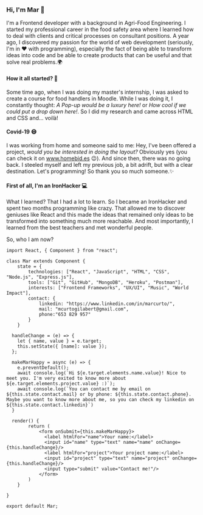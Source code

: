 ### Hi, I'm Mar :hugs:

I'm a Frontend developer with a background in Agri-Food Engineering. I started my professional career in the food safety area where I learned how to deal with clients and critical processes on consultant positions. A year ago, I discovered my passion for the world of web development (seriously, I'm in :heart: with programming), especially the fact of being able to transform ideas into code and be able to create products that can be useful and that solve real problems.:earth_africa:



#### How it all started? :thinking:

Some time ago, when I was doing my master's internship, I was asked to create a course for food handlers in Moodle. While I was doing it, I constantly thought: *A Pop-up would be a luxury here!* or *How cool if we could put a drop down here!*. So I did my research and came across HTML and CSS and... voilà!

#### 

#### Covid-19 :mask:

I was working from home and someone said to me: Hey, I've been offered a project, *would you be interested in doing the layout?* Obviously yes (you can check it on www.homebid.es :wink:). And since then, there was no going back. I steeled myself and left my previous job, a bit adrift, but with a clear destination. Let's programming! So thank you so much someone.:sparkles:



#### First of all, I'm an IronHacker :computer:

What I learned? That I had a lot to learn. So I became an IronHacker and spent two months programming like crazy. That allowed me to discover geniuses like React and this made the ideas that remained only ideas to be transformed into something much more reachable. And most importantly, I learned from the best teachers and met wonderful people.

So, who I am now?

```
import React, { Component } from "react";

class Mar extends Component {
	state = {
		technologies: ["React", "JavaScript", "HTML", "CSS", "Node.js", "Express.js"],
		tools: ["Git", "GitHub", "MongoDB", "Heroku", "Postman"],
		interests: ["Frontend Frameworks", "UX/UI", "Music", "World Impact"],
		contact: {
			linkedin: "https://www.linkedin.com/in/marcurto/",
			mail: "mcurtogilabert@gmail.com",
			phone:"653 829 957"
		}
	}

  handleChange = (e) => {
    let { name, value } = e.target;
    this.setState({ [name]: value });
  };

  makeMarHappy = async (e) => {
    e.preventDefault();
    await console.log(`Hi ${e.target.elements.name.value}! Nice to meet you. I'm very exited to know more about ${e.target.elements.project.value} :)`);
    await console.log(`You can contact me by email on ${this.state.contact.mail} or by phone: ${this.state.contact.phone}. Maybe you want to know more about me, so you can check my linkedin on ${this.state.contact.linkedin}`)
  }

  render() {
		return (
            <form onSubmit={this.makeMarHappy}>
              <label htmlFor="name">Your name:</label>
              <input id="name" type="text" name="name" onChange={this.handleChange}/>
              <label htmlFor="project">Your project name:</label>
              <input id="project" type="text" name="project" onChange={this.handleChange}/>
              <input type="submit" value="Contact me!"/>
            </form>
		)
	}

}

export default Mar;
```








